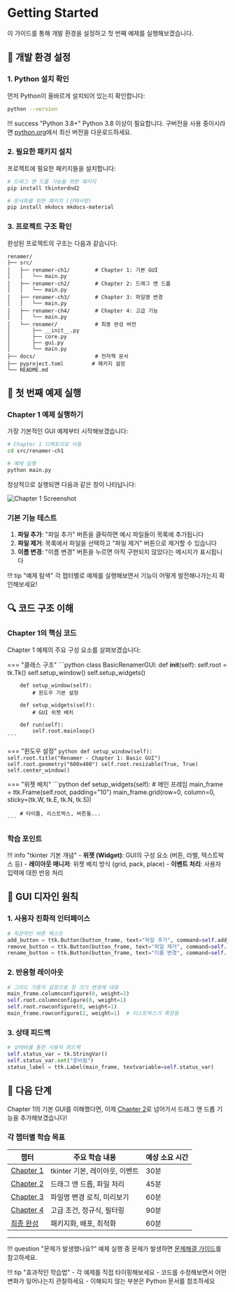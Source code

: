 # Getting Started

이 가이드를 통해 개발 환경을 설정하고 첫 번째 예제를 실행해보겠습니다.

## 🔧 개발 환경 설정

### 1. Python 설치 확인

먼저 Python이 올바르게 설치되어 있는지 확인합니다:

```bash
python --version
```

!!! success "Python 3.8+"
    Python 3.8 이상이 필요합니다. 구버전을 사용 중이시라면 [python.org](https://python.org)에서 최신 버전을 다운로드하세요.

### 2. 필요한 패키지 설치

프로젝트에 필요한 패키지들을 설치합니다:

```bash
# 드래그 앤 드롭 기능을 위한 패키지
pip install tkinterdnd2

# 문서화를 위한 패키지 (선택사항)
pip install mkdocs mkdocs-material
```

### 3. 프로젝트 구조 확인

완성된 프로젝트의 구조는 다음과 같습니다:

```
renamer/
├── src/
│   ├── renamer-ch1/        # Chapter 1: 기본 GUI
│   │   └── main.py
│   ├── renamer-ch2/        # Chapter 2: 드래그 앤 드롭
│   │   └── main.py
│   ├── renamer-ch3/        # Chapter 3: 파일명 변경
│   │   └── main.py
│   ├── renamer-ch4/        # Chapter 4: 고급 기능
│   │   └── main.py
│   └── renamer/            # 최종 완성 버전
│       ├── __init__.py
│       ├── core.py
│       ├── gui.py
│       └── main.py
├── docs/                   # 전자책 문서
├── pyproject.toml         # 패키지 설정
└── README.md
```

## 🎯 첫 번째 예제 실행

### Chapter 1 예제 실행하기

가장 기본적인 GUI 예제부터 시작해보겠습니다:

```bash
# Chapter 1 디렉토리로 이동
cd src/renamer-ch1

# 예제 실행
python main.py
```

정상적으로 실행되면 다음과 같은 창이 나타납니다:

![Chapter 1 Screenshot](assets/ch1-screenshot.png)

### 기본 기능 테스트

1. **파일 추가**: "파일 추가" 버튼을 클릭하면 예시 파일들이 목록에 추가됩니다
2. **파일 제거**: 목록에서 파일을 선택하고 "파일 제거" 버튼으로 제거할 수 있습니다
3. **이름 변경**: "이름 변경" 버튼을 누르면 아직 구현되지 않았다는 메시지가 표시됩니다

!!! tip "예제 탐색"
    각 챕터별로 예제를 실행해보면서 기능이 어떻게 발전해나가는지 확인해보세요!

## 🔍 코드 구조 이해

### Chapter 1의 핵심 코드

Chapter 1 예제의 주요 구성 요소를 살펴보겠습니다:

=== "클래스 구조"
    ```python
    class BasicRenamerGUI:
        def __init__(self):
            self.root = tk.Tk()
            self.setup_window()
            self.setup_widgets()
        
        def setup_window(self):
            # 윈도우 기본 설정
        
        def setup_widgets(self):
            # GUI 위젯 배치
        
        def run(self):
            self.root.mainloop()
    ```

=== "윈도우 설정"
    ```python
    def setup_window(self):
        self.root.title("Renamer - Chapter 1: Basic GUI")
        self.root.geometry("600x400")
        self.root.resizable(True, True)
        self.center_window()
    ```

=== "위젯 배치"
    ```python
    def setup_widgets(self):
        # 메인 프레임
        main_frame = ttk.Frame(self.root, padding="10")
        main_frame.grid(row=0, column=0, sticky=(tk.W, tk.E, tk.N, tk.S))
        
        # 타이틀, 리스트박스, 버튼들...
    ```

### 학습 포인트

!!! info "tkinter 기본 개념"
    - **위젯 (Widget)**: GUI의 구성 요소 (버튼, 라벨, 텍스트박스 등)
    - **레이아웃 매니저**: 위젯 배치 방식 (grid, pack, place)
    - **이벤트 처리**: 사용자 입력에 대한 반응 처리

## 🎨 GUI 디자인 원칙

### 1. 사용자 친화적 인터페이스

```python
# 직관적인 버튼 텍스트
add_button = ttk.Button(button_frame, text="파일 추가", command=self.add_files)
remove_button = ttk.Button(button_frame, text="파일 제거", command=self.remove_files)
rename_button = ttk.Button(button_frame, text="이름 변경", command=self.rename_files)
```

### 2. 반응형 레이아웃

```python
# 그리드 가중치 설정으로 창 크기 변경에 대응
main_frame.columnconfigure(0, weight=1)
self.root.columnconfigure(0, weight=1)
self.root.rowconfigure(0, weight=1)
main_frame.rowconfigure(2, weight=1)  # 리스트박스가 확장됨
```

### 3. 상태 피드백

```python
# 상태바를 통한 사용자 피드백
self.status_var = tk.StringVar()
self.status_var.set("준비됨")
status_label = ttk.Label(main_frame, textvariable=self.status_var)
```

## 🚀 다음 단계

Chapter 1의 기본 GUI를 이해했다면, 이제 [Chapter 2](chapter2.md)로 넘어가서 드래그 앤 드롭 기능을 추가해보겠습니다!

### 각 챕터별 학습 목표

| 챕터 | 주요 학습 내용 | 예상 소요 시간 |
|------|----------------|----------------|
| [Chapter 1](chapter1.md) | tkinter 기본, 레이아웃, 이벤트 | 30분 |
| [Chapter 2](chapter2.md) | 드래그 앤 드롭, 파일 처리 | 45분 |
| [Chapter 3](chapter3.md) | 파일명 변경 로직, 미리보기 | 60분 |
| [Chapter 4](chapter4.md) | 고급 조건, 정규식, 필터링 | 90분 |
| [최종 완성](final.md) | 패키지화, 배포, 최적화 | 60분 |

---

!!! question "문제가 발생했나요?"
    예제 실행 중 문제가 발생하면 [문제해결 가이드](troubleshooting.md)를 참고하세요.

!!! tip "효과적인 학습법"
    - 각 예제를 직접 타이핑해보세요
    - 코드를 수정해보면서 어떤 변화가 일어나는지 관찰하세요
    - 이해되지 않는 부분은 Python 문서를 참조하세요